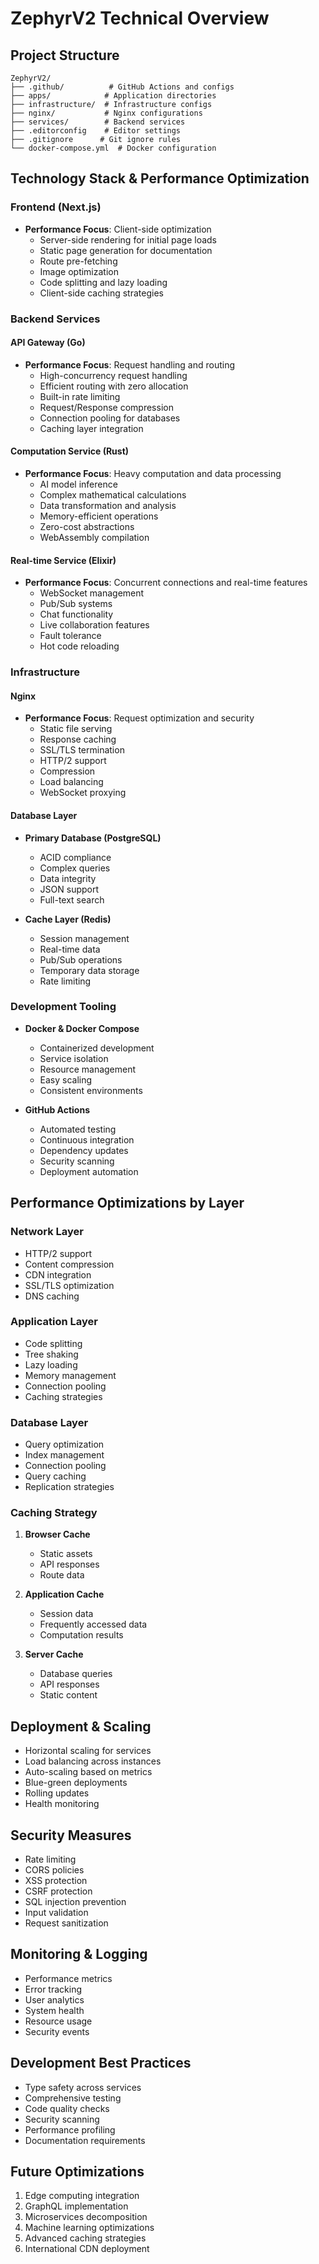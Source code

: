 # ZephyrV2 Technical Overview

## Project Structure
```
ZephyrV2/
├── .github/          # GitHub Actions and configs
├── apps/            # Application directories
├── infrastructure/  # Infrastructure configs
├── nginx/           # Nginx configurations
├── services/        # Backend services
├── .editorconfig    # Editor settings
├── .gitignore      # Git ignore rules
└── docker-compose.yml  # Docker configuration
```

## Technology Stack & Performance Optimization

### Frontend (Next.js)
- **Performance Focus**: Client-side optimization
  - Server-side rendering for initial page loads
  - Static page generation for documentation
  - Route pre-fetching
  - Image optimization
  - Code splitting and lazy loading
  - Client-side caching strategies

### Backend Services

#### API Gateway (Go)
- **Performance Focus**: Request handling and routing
  - High-concurrency request handling
  - Efficient routing with zero allocation
  - Built-in rate limiting
  - Request/Response compression
  - Connection pooling for databases
  - Caching layer integration

#### Computation Service (Rust)
- **Performance Focus**: Heavy computation and data processing
  - AI model inference
  - Complex mathematical calculations
  - Data transformation and analysis
  - Memory-efficient operations
  - Zero-cost abstractions
  - WebAssembly compilation

#### Real-time Service (Elixir)
- **Performance Focus**: Concurrent connections and real-time features
  - WebSocket management
  - Pub/Sub systems
  - Chat functionality
  - Live collaboration features
  - Fault tolerance
  - Hot code reloading

### Infrastructure

#### Nginx
- **Performance Focus**: Request optimization and security
  - Static file serving
  - Response caching
  - SSL/TLS termination
  - HTTP/2 support
  - Compression
  - Load balancing
  - WebSocket proxying

#### Database Layer
- **Primary Database (PostgreSQL)**
  - ACID compliance
  - Complex queries
  - Data integrity
  - JSON support
  - Full-text search

- **Cache Layer (Redis)**
  - Session management
  - Real-time data
  - Pub/Sub operations
  - Temporary data storage
  - Rate limiting

### Development Tooling
- **Docker & Docker Compose**
  - Containerized development
  - Service isolation
  - Resource management
  - Easy scaling
  - Consistent environments

- **GitHub Actions**
  - Automated testing
  - Continuous integration
  - Dependency updates
  - Security scanning
  - Deployment automation

## Performance Optimizations by Layer

### Network Layer
- HTTP/2 support
- Content compression
- CDN integration
- SSL/TLS optimization
- DNS caching

### Application Layer
- Code splitting
- Tree shaking
- Lazy loading
- Memory management
- Connection pooling
- Caching strategies

### Database Layer
- Query optimization
- Index management
- Connection pooling
- Query caching
- Replication strategies

### Caching Strategy
1. **Browser Cache**
   - Static assets
   - API responses
   - Route data

2. **Application Cache**
   - Session data
   - Frequently accessed data
   - Computation results

3. **Server Cache**
   - Database queries
   - API responses
   - Static content

## Deployment & Scaling
- Horizontal scaling for services
- Load balancing across instances
- Auto-scaling based on metrics
- Blue-green deployments
- Rolling updates
- Health monitoring

## Security Measures
- Rate limiting
- CORS policies
- XSS protection
- CSRF protection
- SQL injection prevention
- Input validation
- Request sanitization

## Monitoring & Logging
- Performance metrics
- Error tracking
- User analytics
- System health
- Resource usage
- Security events

## Development Best Practices
- Type safety across services
- Comprehensive testing
- Code quality checks
- Security scanning
- Performance profiling
- Documentation requirements

## Future Optimizations
1. Edge computing integration
2. GraphQL implementation
3. Microservices decomposition
4. Machine learning optimizations
5. Advanced caching strategies
6. International CDN deployment
